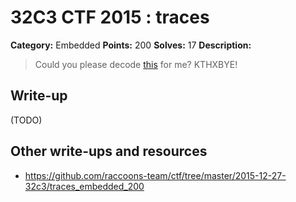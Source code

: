 # 32C3 CTF 2015 : traces

**Category:** Embedded
**Points:** 200
**Solves:** 17
**Description:**

> Could you please decode [this](https://mega.nz/#!fB0WVL4b!axOWxqINPsBSOXpGQrDLO_nfc250JsmewDFRea39ldQ) for me? KTHXBYE!


## Write-up

(TODO)

## Other write-ups and resources

* <https://github.com/raccoons-team/ctf/tree/master/2015-12-27-32c3/traces_embedded_200>
